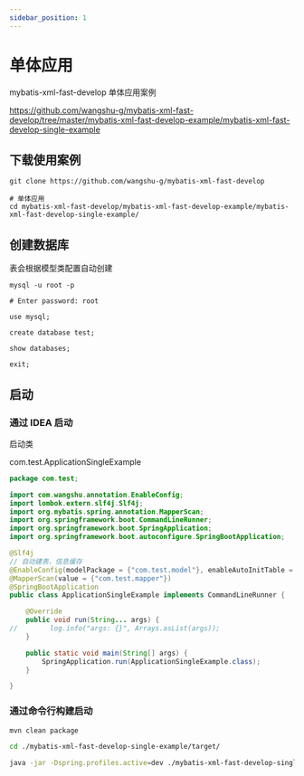 ```yaml
---
sidebar_position: 1
---
```


# 单体应用

mybatis-xml-fast-develop 单体应用案例

https://github.com/wangshu-g/mybatis-xml-fast-develop/tree/master/mybatis-xml-fast-develop-example/mybatis-xml-fast-develop-single-example

## 下载使用案例

```shell
git clone https://github.com/wangshu-g/mybatis-xml-fast-develop

# 单体应用
cd mybatis-xml-fast-develop/mybatis-xml-fast-develop-example/mybatis-xml-fast-develop-single-example/
```

## 创建数据库

表会根据模型类配置自动创建

```shell
mysql -u root -p

# Enter password: root

use mysql;

create database test;

show databases;

exit;
```

## 启动

### 通过 IDEA 启动

启动类

com.test.ApplicationSingleExample

```java
package com.test;

import com.wangshu.annotation.EnableConfig;
import lombok.extern.slf4j.Slf4j;
import org.mybatis.spring.annotation.MapperScan;
import org.springframework.boot.CommandLineRunner;
import org.springframework.boot.SpringApplication;
import org.springframework.boot.autoconfigure.SpringBootApplication;

@Slf4j
// 自动建表，信息缓存
@EnableConfig(modelPackage = {"com.test.model"}, enableAutoInitTable = true)
@MapperScan(value = {"com.test.mapper"})
@SpringBootApplication
public class ApplicationSingleExample implements CommandLineRunner {

    @Override
    public void run(String... args) {
//        log.info("args: {}", Arrays.asList(args));
    }

    public static void main(String[] args) {
        SpringApplication.run(ApplicationSingleExample.class);
    }

}
```

### 通过命令行构建启动

```sh
mvn clean package

cd ./mybatis-xml-fast-develop-single-example/target/

java -jar -Dspring.profiles.active=dev ./mybatis-xml-fast-develop-single-example-1.0-SNAPSHOT.jar
```

